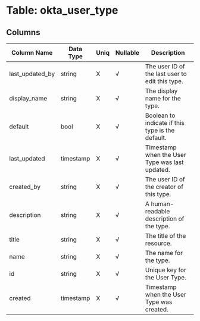 # Table: okta_user_type

## Columns 

|  Column Name   |  Data Type  | Uniq | Nullable | Description | 
|  ----  | ----  | ----  | ----  | ---- | 
| last_updated_by | string | X | √ | The user ID of the last user to edit this type. | 
| display_name | string | X | √ | The display name for the type. | 
| default | bool | X | √ | Boolean to indicate if this type is the default. | 
| last_updated | timestamp | X | √ | Timestamp when the User Type was last updated. | 
| created_by | string | X | √ | The user ID of the creator of this type. | 
| description | string | X | √ | A human-readable description of the type. | 
| title | string | X | √ | The title of the resource. | 
| name | string | X | √ | The name for the type. | 
| id | string | X | √ | Unique key for the User Type. | 
| created | timestamp | X | √ | Timestamp when the User Type was created. | 



